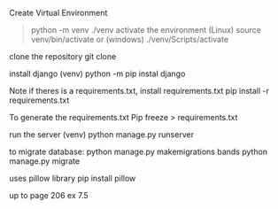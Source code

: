 Create Virtual Environment

> python -m venv ./venv
> activate the environment
> (Linux)
> source venv/bin/activate
> or (windows)
> ./venv/Scripts/activate

clone the repository
git clone <repository URL>

install django
(venv) python -m pip instal django

Note if theres is a requirements.txt, install requirements.txt
pip install -r requirements.txt

To generate the requirements.txt
Pip freeze > requirements.txt

run the server
(venv) python manage.py runserver

to migrate database:
python manage.py makemigrations bands
python manage.py migrate

uses pillow library
pip install pillow

up to page 206 ex 7.5
